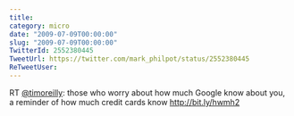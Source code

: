 ```yaml
---
title: 
category: micro
date: "2009-07-09T00:00:00"
slug: "2009-07-09T00:00:00"
TwitterId: 2552380445
TweetUrl: https://twitter.com/mark_philpot/status/2552380445
ReTweetUser: 
---
```


RT [@timoreilly](https://twitter.com/timoreilly): those who worry about how much Google know about you, a reminder of how much credit cards know http://bit.ly/hwmh2